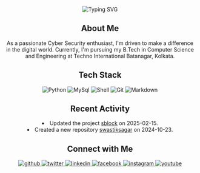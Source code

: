 <div align="center">

![Typing SVG](https://readme-typing-svg.demolab.com?font=Josefin+Sans&weight=500&size=30&pause=500&color=0797F7&center=true&vCenter=true&random=true&width=435&lines=Hi+I'm+Swastik+Sagar+%F0%9F%91%8B)
</div>

<div align="center"><h2>About Me</h2></div>
<div align="center"><p>As a passionate Cyber Security enthusiast, I'm driven to make a difference in the digital world. Currently, I'm pursuing my B.Tech in Computer Science and Engineering at Techno International Batanagar, Kolkata.</p></div>

<div align="center"> <h2>Tech Stack</h2></div>
<div align="center">

![Python](https://ziadoua.github.io/m3-Markdown-Badges/badges/Python/python3.svg) ![MySql](https://ziadoua.github.io/m3-Markdown-Badges/badges/MySQL/mysql2.svg) ![Shell](https://ziadoua.github.io/m3-Markdown-Badges/badges/Shell/shell3.svg) ![Git](https://ziadoua.github.io/m3-Markdown-Badges/badges/Git/git1.svg) ![Markdown](https://ziadoua.github.io/m3-Markdown-Badges/badges/Markdown/markdown1.svg)
</div>

<div align="center"> <h2>Recent Activity</h2></div>
<div align="center"
  
- Updated the project [sblock](https://github.com/swastiksagar/sblock) on 2025-02-15.
- Created a new repository [swastiksagar](https://github.com/swastiksagar/swastiksagar) on 2024-10-23.
</div>
<div align="center"> <h2>Connect with Me</h2></div>  
<div align="center">
<a href="https://github.com/swastiksagar" target="blank">
<img src=https://ziadoua.github.io/m3-Markdown-Badges/badges/Github/github3.svg ?&style=for-the-badge&logo=github&logoColor=white alt=github style="margin-bottom: 5px;" />
</a>
<a href="https://twitter.com/swastiksagarr" target="blank">
<img src=https://ziadoua.github.io/m3-Markdown-Badges/badges/Twitter/twitter2.svg ?&style=for-the-badge&logo=twitter&logoColor=white alt=twitter style="margin-bottom: 2px;" a/>
<a href="https://linkedin.com/in/swastiksagar" target="blank">
<img src=https://ziadoua.github.io/m3-Markdown-Badges/badges/LinkedIn/linkedin2.svg ?&style=for-the-badge&logo=linkedin&logoColor=white alt=linkedin style="margin-bottom: 5px;" />
</a>
<a href="https://www.discord.com/#swastiksagar0" target="blank">
<img src=https://ziadoua.github.io/m3-Markdown-Badges/badges/Discord/discord1.svg ?&style=for-the-badge&logo=discord&logoColor=white alt=facebook style="margin-bottom: 5px;" />
</a>
<a href="https://instagram.com/swastiksagar" target="blank">
<img src=https://ziadoua.github.io/m3-Markdown-Badges/badges/Instagram/instagram1.svg ?&style=for-the-badge&logo=instagram&logoColor=white alt=instagram style="margin-bottom: 5px;" />
</a>
<a href="mailto:swastiksagar06@gmail.com" target="blank">
<img src=https://ziadoua.github.io/m3-Markdown-Badges/badges/Gmail/gmail1.svg ?&style=for-the-badge&logo=gmail&logoColor=white alt=youtube style="margin-bottom: 5px;" />
</a>  
</div>  

